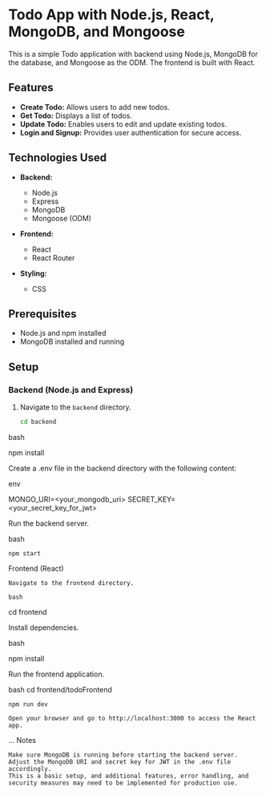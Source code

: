 # Todo App with Node.js, React, MongoDB, and Mongoose

This is a simple Todo application with backend using Node.js, MongoDB for the database, and Mongoose as the ODM. The frontend is built with React.

## Features

- **Create Todo:** Allows users to add new todos.
- **Get Todo:** Displays a list of todos.
- **Update Todo:** Enables users to edit and update existing todos.
- **Login and Signup:** Provides user authentication for secure access.

## Technologies Used

- **Backend:**
  - Node.js
  - Express
  - MongoDB
  - Mongoose (ODM)

- **Frontend:**
  - React
  - React Router

- **Styling:**
  - CSS

## Prerequisites

- Node.js and npm installed
- MongoDB installed and running

## Setup

### Backend (Node.js and Express)

1. Navigate to the `backend` directory.
   ```bash
   cd backend

bash

npm install

Create a .env file in the backend directory with the following content:

env

MONGO_URI=<your_mongodb_uri>
SECRET_KEY=<your_secret_key_for_jwt>

Run the backend server.

bash

    npm start

Frontend (React)

    Navigate to the frontend directory.

    bash

cd frontend

Install dependencies.

bash

npm install

Run the frontend application.

bash
    cd frontend/todoFrontend

    npm run dev

    Open your browser and go to http://localhost:3000 to access the React app.

...
Notes

    Make sure MongoDB is running before starting the backend server.
    Adjust the MongoDB URI and secret key for JWT in the .env file accordingly.
    This is a basic setup, and additional features, error handling, and security measures may need to be implemented for production use.
